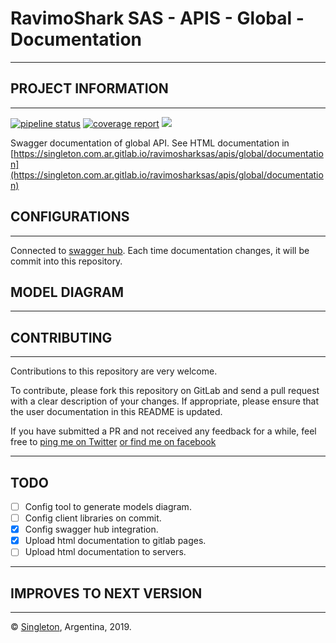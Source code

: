 # RavimoShark SAS - APIS - Global - Documentation

----------------------

## PROJECT INFORMATION

----------------------

[![pipeline status](https://gitlab.com/singleton.com.ar/ravimosharksas/apis/global/documentation/badges/master/pipeline.svg)](https://gitlab.com/singleton.com.ar/ravimosharksas/apis/global/documentation/commits/master)  [![coverage report](https://gitlab.com/singleton.com.ar/ravimosharksas/apis/global/documentation/badges/master/coverage.svg)](https://gitlab.com/singleton.com.ar/ravimosharksas/apis/global/documentation/commits/master)  <img src="http://online.swagger.io/validator?url=https://online.swagger.io/validator?url=https://global.apis.singleton.com.ar/ravimosharksas.gitlab.io/documentation/swagger.yaml">

Swagger documentation of global API. See HTML documentation in
[https://singleton.com.ar.gitlab.io/ravimosharksas/apis/global/documentation](https://singleton.com.ar.gitlab.io/ravimosharksas/apis/global/documentation)

## CONFIGURATIONS

----------------------

Connected to [swagger hub](https://app.swaggerhub.com/apis/ravimosharksas/Global). Each time documentation changes, it will be commit into this repository.

## MODEL DIAGRAM

----------------------

## CONTRIBUTING

----------------------

Contributions to this repository are very welcome.

To contribute, please fork this repository on GitLab and send a pull request with a clear description of your changes. If appropriate, please ensure that the user documentation in this README is updated.

If you have submitted a PR and not received any feedback for a while, feel free to [ping me on Twitter](https://twitter.com/patoperpetua) [or find me on facebook](https://www.facebook.com/pato.arg)

----------------------

## TODO

* [ ] Config tool to generate models diagram.
* [ ] Config client libraries on commit.
* [x] Config swagger hub integration.
* [x] Upload html documentation to gitlab pages.
* [ ] Upload html documentation to servers.

----------------------

## IMPROVES TO NEXT VERSION

----------------------

© [Singleton](http://www.singleton.com.ar), Argentina, 2019.
